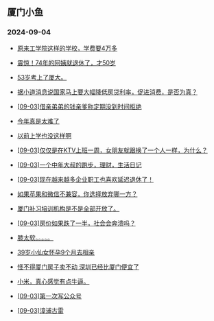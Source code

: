 ## 厦门小鱼 
### 2024-09-04

+ [原来工学院这样的学校，学费要4万多](http://bbs.xmfish.com/read-htm-tid-18239295.html)

+ [震惊！74年的阿姨就退休了，才50岁](http://bbs.xmfish.com/read-htm-tid-18239339.html)

+ [53岁考上了厦大。](http://bbs.xmfish.com/read-htm-tid-18239170.html)

+ [据小道消息说国家马上要大幅降低房贷利率，促进消费，是否为真？](http://bbs.xmfish.com/read-htm-tid-18239248.html)

+ [[09-03]借亲弟弟的钱亲爹称定期没到时间拒绝](http://bbs.xmfish.com/read-htm-tid-18239203.html)

+ [今年真是太难了](http://bbs.xmfish.com/read-htm-tid-18239346.html)

+ [以前上学也没这样啊](http://bbs.xmfish.com/read-htm-tid-18239313.html)

+ [[09-03]仅仅是在KTV上班一周，女朋友就跟换了一个人一样，为什么？](http://bbs.xmfish.com/read-htm-tid-18239403.html)

+ [[09-03]一个中年大叔的跑步，理财，生活日记](http://bbs.xmfish.com/read-htm-tid-18239253.html)

+ [[09-03]现在越来越多企业职工也喜欢延迟退休了！](http://bbs.xmfish.com/read-htm-tid-18239432.html)

+ [如果苹果和微信不兼容，你选择放弃哪一方？](http://bbs.xmfish.com/read-htm-tid-18239476.html)

+ [厦门补习培训机构是不是全部开放了。](http://bbs.xmfish.com/read-htm-tid-18239296.html)

+ [[09-03]房价如果跌了一半，社会会奔溃吗？](http://bbs.xmfish.com/read-htm-tid-18239470.html)

+ [膝太软。。。。。](http://bbs.xmfish.com/read-htm-tid-18239369.html)

+ [39岁小仙女怀孕9个月去相亲](http://bbs.xmfish.com/read-htm-tid-18239515.html)

+ [怪不得厦门房子卖不动 深圳已经比厦门便宜了](http://bbs.xmfish.com/read-htm-tid-18239490.html)

+ [小米，真心感觉有点牛逼。](http://bbs.xmfish.com/read-htm-tid-18239511.html)

+ [[09-03]第一次写公众号](http://bbs.xmfish.com/read-htm-tid-18239365.html)

+ [[09-03]漳浦古雷](http://bbs.xmfish.com/read-htm-tid-18239465.html)

